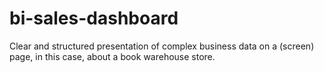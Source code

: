 # bi-sales-dashboard
Clear and structured presentation of complex business data on a (screen) page, in this case, about a book warehouse store.
